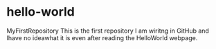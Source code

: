 # hello-world
MyFirstRepository
This is the first repository I am wiritng in GitHub and Ihave no ideawhat it is even after reading the
HelloWorld webpage.
